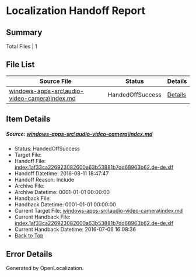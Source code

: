 # <a name='report-top'></a> Localization Handoff Report

## Summary
 Total Files | 1

## File List
 Source File | Status | Details 
 ----------- | ------ | ------- 
 [windows-apps-src\audio-video-camera\index.md](https://github.com/Microsoft/windows-apps/blob/18e97dd5e607960c1c1fd640fe6fe6ae5e9f9085/windows-apps-src/audio-video-camera/index.md) | HandedOffSuccess | [Details](#1914690b6417a5ae382e74ec76b54d9db411c2131638)

## Item Details
##### <a name='1914690b6417a5ae382e74ec76b54d9db411c2131638'></a> Source: [windows-apps-src\audio-video-camera\index.md](https://github.com/Microsoft/windows-apps/blob/18e97dd5e607960c1c1fd640fe6fe6ae5e9f9085/windows-apps-src/audio-video-camera/index.md)
* Status: HandedOffSuccess
* Target File: 
* Handoff File: [index.1af33ca226923082600a63b53881b7dd68963b62.de-de.xlf](https://github.com/Microsoft/WDG.handoff/blob/ac359383e182641f8c381f024e5c25edc9d554f8/ol-handoff/Microsoft/windows-apps.de-de/master/index.1af33ca226923082600a63b53881b7dd68963b62.de-de.xlf)
* Handoff Datetime: 2016-08-11 18:47:47
* Handoff Reason: Include
* Archive File: 
* Archive Datetime: 0001-01-01 00:00:00
* Handback File: 
* Handback Datetime: 0001-01-01 00:00:00
* Current Target File: [windows-apps-src\audio-video-camera\index.md](https://github.com/Microsoft/windows-apps.de-de/blob/7a3dc4d5efb7b5518f9623c0a3ebf46436d26e72/windows-apps-src/audio-video-camera/index.md)
* Current Handback File: [index.1af33ca226923082600a63b53881b7dd68963b62.de-de.xlf](https://github.com/Microsoft/WDG.handback/blob/b6880abfd65d38457dda3929c963d918f070774a/ol-handback/Microsoft/windows-apps.de-de/master/index.1af33ca226923082600a63b53881b7dd68963b62.de-de.xlf)
* Current Handback Datetime: 2016-07-06 16:08:36
* [Back to Top](#report-top)


## Error Details

Generated by OpenLocalization.
